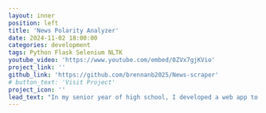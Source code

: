 ```yaml
---
layout: inner
position: left
title: 'News Polarity Analyzer'
date: 2024-11-02 18:00:00
categories: development
tags: Python Flask Selenium NLTK
youtube_video: 'https://www.youtube.com/embed/0ZVx7gjKVio'
project_link: ''
github_link: 'https://github.com/brennanb2025/News-scraper'
# button_text: 'Visit Project'
project_icon: ''
lead_text: "In my senior year of high school, I developed a web app to analyze how positively or negatively different news sources reported on different topics. After the user enters keywords and selects two news sources (eg. CNN, Fox News, etc.), the app processes recent articles using the Natural Language Toolkit library to evaluate sentiment. Finally, it uses Plotly to visualize the different sources' sentiment against each other, making it easy to see how each source portrays the chosen topics."
---
```

